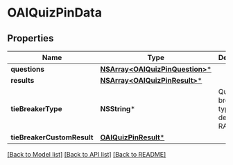 # OAIQuizPinData

## Properties
Name | Type | Description | Notes
------------ | ------------- | ------------- | -------------
**questions** | [**NSArray&lt;OAIQuizPinQuestion&gt;***](OAIQuizPinQuestion.md) |  | [optional] 
**results** | [**NSArray&lt;OAIQuizPinResult&gt;***](OAIQuizPinResult.md) |  | [optional] 
**tieBreakerType** | **NSString*** | Quiz ad tie breaker type, default is RANDOM | [optional] 
**tieBreakerCustomResult** | [**OAIQuizPinResult***](OAIQuizPinResult.md) |  | [optional] 

[[Back to Model list]](../README.md#documentation-for-models) [[Back to API list]](../README.md#documentation-for-api-endpoints) [[Back to README]](../README.md)


